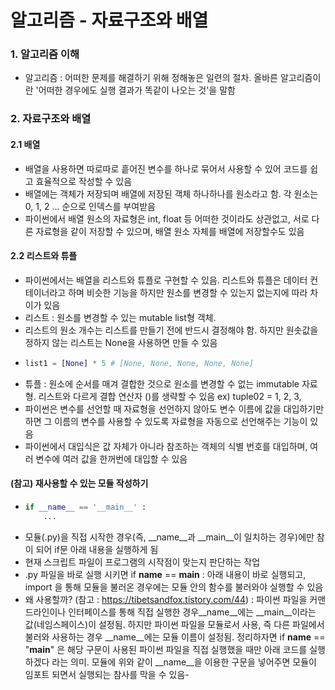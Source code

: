 알고리즘 - 자료구조와 배열
===

### 1. 알고리즘 이해
- 알고리즘 : 어떠한 문제를 해결하기 위해 정해놓은 일련의 절차. 올바른 알고리즘이란 '어떠한 경우에도 실행 결과가 똑같이 나오는 것'을 말함

### 2. 자료구조와 배열
#### 2.1 배열
- 배열을 사용하면 따로따로 흩어진 변수를 하나로 묶어서 사용할 수 있어 코드를 쉽고 효율적으로 작성할 수 있음
- 배열에는 객체가 저장되며 배열에 저장된 객체 하나하나를 원소라고 함. 각 원소는 0, 1, 2 ... 순으로 인덱스를 부여받음
- 파이썬에서 배열 원소의 자료형은 int, float 등 어떠한 것이라도 상관없고, 서로 다른 자료형을 같이 저장할 수 있으며, 배열 원소 자체를 배열에 저장할수도 있음

#### 2.2 리스트와 튜플
- 파이썬에서는 배열을 리스트와 튜플로 구현할 수 있음. 리스트와 튜플은 데이터 컨테이너라고 하며 비슷한 기능을 하지만 원소를 변경할 수 있는지 없는지에 따라 차이가 있음
- 리스트 : 원소를 변경할 수 있는 mutable list형 객체.
- 리스트의 원소 개수는 리스트를 만들기 전에 반드시 결정해야 함. 하지만 원솟값을 정하지 않는 리스트는 None을 사용하면 만들 수 있음
- ```python
  list1 = [None] * 5 # [None, None, None, None, None]
  ```
- 튜플 : 원소에 순서를 매겨 결합한 것으로 원소를 변경할 수 없는 immutable 자료형. 리스트와 다르게 결합 연산자 ()를 생략할 수 있음 ex) tuple02 = 1, 2, 3,
- 파이썬은 변수를 선언할 때 자료형을 선언하지 않아도 변수 이름에 값을 대입하기만 하면 그 이름의 변수를 사용할 수 있도록 자료형을 자동으로 선언해주는 기능이 있음
- 파이썬에서 대입식은 값 자체가 아니라 참조하는 객체의 식별 번호를 대입하며, 여러 변수에 여러 값을 한꺼번에 대입할 수 있음

#### (참고) 재사용할 수 있는 모듈 작성하기
- ```python
  if __name__ == '__main__' :
      ...
  ```
- 모듈(.py)을 직접 시작한 경우(즉, __name__과 __main__이 일치하는 경우)에만 참이 되어 if문 아래 내용을 실행하게 됨
- 현재 스크립트 파일이 프로그램의 시작점이 맞는지 판단하는 작업
- .py 파일을 바로 실행 시키면 if __name__ == __main__ : 아래 내용이 바로 실행되고, import 을 통해 모듈을 불러온 경우에는 모듈 안의 함수를 불러와야 실행할 수 있음
- 왜 사용할까? (참고 : https://tibetsandfox.tistory.com/44) : 파이썬 파일을 커맨드라인이나 인터페이스를 통해 직접 실행한 경우 ​​__name__에는 __main__이라는 값(네임스페이스)이 설정됨. 하지만 파이썬 파일을 모듈로서 사용, 즉 다른 파일에서 불러와 사용하는 경우 __name__에는 모듈 이름이 설정됨. 정리하자면 if __name__ == "__main__" 은 해당 구문이 사용된 파이썬 파일을 직접 실행했을 때만 아래 코드를 실행하겠다 라는 의미. 모듈에 위와 같이 __name__을 이용한 구문을 넣어주면 모듈이 임포트 되면서 실행되는 참사를 막을 수 있음-
